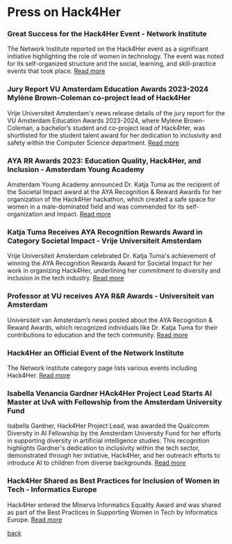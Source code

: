 # Press on Hack4Her

### Great Success for the Hack4Her Event - Network Institute
   The Network Institute reported on the Hack4Her event as a significant initiative highlighting the role of women in technology. The event was noted for its self-organized structure and the social, learning, and skill-practice events that took place.
   [Read more](https://networkinstitute.org/2023/06/20/great-success-for-the-hack4her-event/)
   

### Jury Report VU Amsterdam Education Awards 2023-2024 Mylène Brown-Coleman co-project lead of Hack4Her

   Vrije Universiteit Amsterdam's news release details of the jury report for the VU Amsterdam Education Awards 2023-2024, where Mylène Brown-Coleman, a bachelor’s student and co-project lead of Hack4Her, was shortlisted for the student talent award for her dedication to inclusivity and safety within the Computer Science department.
   [Read more](https://vu.nl/en/education/more-about/jury-report-vu-amsterdam-education-awards-2023-2024)
   

### AYA RR Awards 2023: Education Quality, Hack4Her, and Inclusion - Amsterdam Young Academy
   Amsterdam Young Academy announced Dr. Katja Tuma as the recipient of the Societal Impact award at the AYA Recognition & Reward Awards for her organization of the Hack4Her hackathon, which created a safe space for women in a male-dominated field and was commended for its self-organization and impact.
   [Read more](https://amsterdamyoungacademy.nl/aya-rr-awards-2023-education-quality-hack4her-and-inclusion/)
   

### Katja Tuma Receives AYA Recognition Rewards Award in Category Societal Impact - Vrije Universiteit Amsterdam
   Vrije Universiteit Amsterdam celebrated Dr. Katja Tuma's achievement of winning the AYA Recognition Rewards Award for Societal Impact for her work in organizing Hack4Her, underlining her commitment to diversity and inclusion in the tech industry.
   [Read more](https://vu.nl/en/news/2023/katja-tuma-receives-aya-recognition-rewards-award-category-societal-impact)
   

### Professor at VU receives AYA R&R Awards - Universiteit van Amsterdam
   Universiteit van Amsterdam’s news posted about the AYA Recognition & Reward Awards, which recognized individuals like Dr. Katja Tuma for their contributions to education and the tech community.
   [Read more](https://www.uva.nl/shared-content/uva/en/news/news/2023/11/aya-r-r-awards.html)
   

### Hack4Her an Official Event of the Network Institute
   The Network Institute category page lists various events including Hack4Her.
   [Read more](https://networkinstitute.org/category/event/)
   

### Isabella Venancia Gardner HAck4Her Project Lead Starts AI Master at UvA with Fellowship from the Amsterdam University Fund
   Isabella Gardner, Hack4Her Project Lead, was awarded the Qualcomm Diversity in AI Fellowship by the Amsterdam University Fund for her efforts in supporting diversity in artificial intelligence studies. This recognition highlights Gardner's dedication to inclusivity within the tech sector, demonstrated through her initiative, Hack4Her, and her outreach efforts to introduce AI to children from diverse backgrounds. 
   [Read more](https://www.uva.nl/content/nieuws/nieuwsberichten/2024/02/studenten-starten-ai-master-aan-de-uva-met-een-fellowship-van-het-amsterdams-universiteitsfonds.html)
   

### Hack4Her Shared as Best Practices for Inclusion of Women in Tech - Informatics Europe
Hack4Her entered the Minerva Informatics Equality Award and was shared as part of the Best Practices in Supporting Women in Tech by Informatics Europe.
[Read more](https://www.informatics-europe.org/index.php?option=com_content&view=article&id=321:best-practices&catid=35:minerva-informatics-equality-award)


[back](./)
